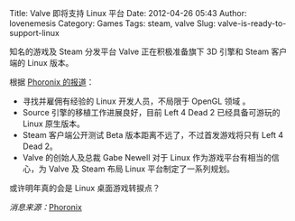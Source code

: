 Title: Valve 即将支持 Linux 平台
Date: 2012-04-26 05:43
Author: lovenemesis
Category: Games
Tags: steam, valve
Slug: valve-is-ready-to-support-linux

知名的游戏及 Steam 分发平台 Valve 正在积极准备旗下 3D 引擎和 Steam
客户端的 Linux 版本。

根据 [Phoronix
的报道](http://www.phoronix.com/scan.php?page=article&item=valve_linux_dampfnudeln#=1)：

-   寻找并雇佣有经验的 Linux 开发人员，不局限于 OpenGL 领域 。
-   Source 引擎的移植工作进展良好，目前 Left 4 Dead 2 已经具备可游玩的
    Linux 原生版本。
-   Steam 客户端公开测试 Beta 版本距离不远了，不过首发游戏将只有 Left 4
    Dead 2。
-   Valve 的创始人及总裁 Gabe Newell 对于 Linux
    作为游戏平台有相当的信心，为 Valve 及 Steam 布局 Linux
    平台制定了一系列规划。

或许明年真的会是 Linux 桌面游戏转捩点？

*消息来源：*[Phoronix](http://www.phoronix.com/scan.php?page=article&item=valve_linux_dampfnudeln#=1)
